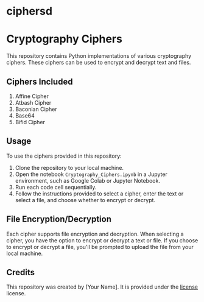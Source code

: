 # ciphersd
# Cryptography Ciphers

This repository contains Python implementations of various cryptography ciphers. These ciphers can be used to encrypt and decrypt text and files.

## Ciphers Included

1. Affine Cipher
2. Atbash Cipher
3. Baconian Cipher
4. Base64
5. Bifid Cipher

## Usage

To use the ciphers provided in this repository:
1. Clone the repository to your local machine.
2. Open the notebook `Cryptography_Ciphers.ipynb` in a Jupyter environment, such as Google Colab or Jupyter Notebook.
3. Run each code cell sequentially.
4. Follow the instructions provided to select a cipher, enter the text or select a file, and choose whether to encrypt or decrypt.

## File Encryption/Decryption

Each cipher supports file encryption and decryption. When selecting a cipher, you have the option to encrypt or decrypt a text or file. If you choose to encrypt or decrypt a file, you'll be prompted to upload the file from your local machine.

## Credits

This repository was created by [Your Name]. It is provided under the [license] license.

[license]: LICENSE
